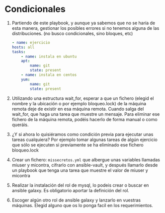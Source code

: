 # Condicionales

1. Partiendo de este playbook, y aunque ya sabemos que no se haría de esta manera, gestionar los posibles errores si no tenemos alguna
de las distribuciones. (no busco condicionales, sino bloques, etc)

    ```yaml
    - name: ejercicio
    hosts: all
    tasks:
        - name: instala en ubuntu
        apt:
            name: git
            state: present
        - name: instala en centos
        yum: 
            name: git
            state: present
    ```

2. Utilizando una estructura wait_for, esperar a que un fichero (elegid el nombre y la ubicación o por ejemplo bloqueo.lock) de la máquina 
remota deje de existir en esa máquina remota. Cuando salga del wait_for, que haga una tarea que muestre un mensaje. Para eliminar ese fichero 
de la máquina remota, podéis hacerlo de forma manual o como queráis.

3. ¿Y si ahora lo quisiéramos como condición previa para ejecutar unas tareas cualquiera? Por ejemplo tomar algunas tareas de algún ejercicio
que sólo se ejecuten si previamente se ha eliminado ese fichero bloqueo.lock 

4. Crear un fichero: ``missecretos.yml`` que albergue unas variables llamadas miuser y micontra, cifrarlo con ansible-vault, y después llamarlo desde un playbook que tenga una tarea que muestre el valor de miuser y micontra

5. Realizar la instalación del rol de mysql, lo podeis crear o buscar en ansible galaxy. Es obligatorio aportar la definición del rol.

6. Escoger algún otro rol de ansible galaxy y lanzarlo en vuestras máquinas. Elegid alguno que os lo ponga facil en los requerimientos. 

